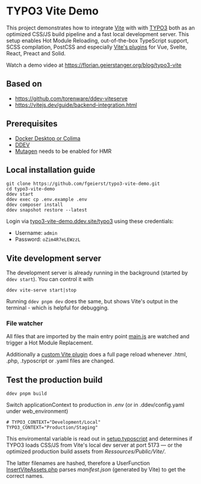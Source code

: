 # TYPO3 Vite Demo

This project demonstrates how to integrate [Vite](https://vitejs.dev/) with with [TYPO3](https://github.com/TYPO3/typo3) both as an optimized CSS/JS build pipeline and a fast local development server. This setup enables Hot Module Reloading, out-of-the-box TypeScript support, SCSS compilation, PostCSS and especially [Vite's plugins](https://github.com/vitejs/awesome-vite#plugins) for Vue, Svelte, React, Preact and Solid.

Watch a demo video at https://florian.geierstanger.org/blog/typo3-vite
  

## Based on

- https://github.com/torenware/ddev-viteserve
- https://vitejs.dev/guide/backend-integration.html


## Prerequisites

- [Docker Desktop or Colima](https://ddev.readthedocs.io/en/latest/users/install/docker-installation/)
- [DDEV](https://ddev.readthedocs.io/en/latest/)
- [Mutagen](https://ddev.readthedocs.io/en/latest/users/install/performance/#mutagen) needs to be enabled for HMR


## Local installation guide

	git clone https://github.com/fgeierst/typo3-vite-demo.git
	cd typo3-vite-demo
	ddev start
	ddev exec cp .env.example .env
	ddev composer install
	ddev snapshot restore --latest
	
Login via [typo3-vite-demo.ddev.site/typo3](https://typo3-vite-demo.ddev.site/typo3) using these credentials:

- Username: `admin`
- Password: `oZim4R7eLEWzzL`


## Vite development server 

The development server is already running in the background (started by `ddev start`). You can control it with

	ddev vite-serve start|stop

Running `ddev pnpm dev` does the same, but shows Vite's output in the terminal - which is helpful for debugging.

### File watcher 

All files that are imported by the main entry point [main.js](https://github.com/fgeierst/typo3-vite-demo/blob/c746ce69dbd42b626c93280f642dc7bb9d7ab973/packages/typo3_vite_demo/Resources/Private/JavaScript/main.js) are watched and trigger a Hot Module Replacement. 

Additionally a [custom Vite plugin](https://github.com/fgeierst/typo3-vite-demo/blob/master/vite.fluid.js) does a full page reload whenever .html, .php, .typoscript or .yaml files are changed.


## Test the production build

	ddev pnpm build

Switch applicationContext to production in _.env_ (or in .ddev/config.yaml under web_environment)

	# TYPO3_CONTEXT="Development/Local"
	TYPO3_CONTEXT="Production/Staging"

This enviromental variable is read out in  [setup.typoscript](https://github.com/fgeierst/typo3-vite-demo/blob/master/packages/typo3_vite_demo/Configuration/TypoScript/setup.typoscript#L177) and determines if TYPO3 loads CSS/JS from Vite's local dev server at port 5173 — or the optimized production build assets from _Ressources/Public/Vite/_. 

The latter filenames are hashed, therefore a UserFunction [InsertViteAssets.php](https://github.com/fgeierst/typo3-vite-demo/blob/3ad1dfef12eeee76e5bd646ea1b72b7705304a30/packages/typo3_vite_demo/Classes/UserFunctions/InsertViteAssets.php) parses _manifest.json_ (generated by Vite) to get the correct names.
